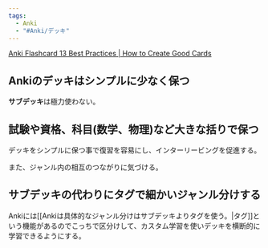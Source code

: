 ```yaml
---
tags:
  - Anki
  - "#Anki/デッキ"
---
```

[Anki Flashcard 13 Best Practices | How to Create Good Cards](https://medschoolinsiders.com/medical-student/anki-flashcard-best-practices-how-to-create-good-cards/)

## Ankiのデッキはシンプルに少なく保つ

**サブデッキ**は極力使わない。


## 試験や資格、科目(数学、物理)など大きな括りで保つ 
デッキをシンプルに保つ事で復習を容易にし、インターリービングを促進する。

また、ジャンル内の相互のつながりに気づける。

## サブデッキの代わりにタグで細かいジャンル分けする

Ankiには[[Ankiは具体的なジャンル分けはサブデッキよりタグを使う。|タグ]]という機能があるのでこっちで区分けして、カスタム学習を使いデッキを横断的に学習できるようにする。